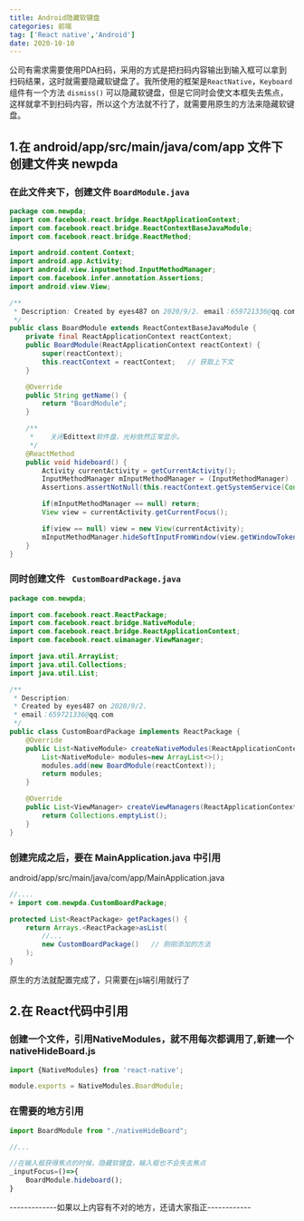 ```yaml
---
title: Android隐藏软键盘
categories: 前端
tag: ['React native','Android']
date: 2020-10-10
---
```


公司有需求需要使用PDA扫码，采用的方式是把扫码内容输出到输入框可以拿到扫码结果，这时就需要隐藏软键盘了。我所使用的框架是`ReactNative`，`Keyboard` 组件有一个方法 `dismiss()` 可以隐藏软键盘，但是它同时会使文本框失去焦点，这样就拿不到扫码内容，所以这个方法就不行了，就需要用原生的方法来隐藏软键盘。

## 1.在 android/app/src/main/java/com/app 文件下创建文件夹 newpda

### 在此文件夹下，创建文件  `BoardModule.java`

```java
package com.newpda;
import com.facebook.react.bridge.ReactApplicationContext;
import com.facebook.react.bridge.ReactContextBaseJavaModule;
import com.facebook.react.bridge.ReactMethod;

import android.content.Context;
import android.app.Activity;
import android.view.inputmethod.InputMethodManager;
import com.facebook.infer.annotation.Assertions;
import android.view.View;

/**
 * Description: Created by eyes487 on 2020/9/2. email：659721336@qq.com
 */
public class BoardModule extends ReactContextBaseJavaModule {
    private final ReactApplicationContext reactContext;  
    public BoardModule(ReactApplicationContext reactContext) {
        super(reactContext);
        this.reactContext = reactContext;   // 获取上下文
    }

    @Override
    public String getName() {
        return "BoardModule";
    }

    /**
     *    关闭Edittext软件盘，光标依然正常显示。 
     */
    @ReactMethod
    public void hideboard() {
        Activity currentActivity = getCurrentActivity();
        InputMethodManager mInputMethodManager = (InputMethodManager)
        Assertions.assertNotNull(this.reactContext.getSystemService(Context.INPUT_METHOD_SERVICE));

        if(mInputMethodManager == null) return;
        View view = currentActivity.getCurrentFocus();

        if(view == null) view = new View(currentActivity);
        mInputMethodManager.hideSoftInputFromWindow(view.getWindowToken(), 0);
    }
}
```

### 同时创建文件 ` CustomBoardPackage.java`

```java
package com.newpda;

import com.facebook.react.ReactPackage;
import com.facebook.react.bridge.NativeModule;
import com.facebook.react.bridge.ReactApplicationContext;
import com.facebook.react.uimanager.ViewManager;

import java.util.ArrayList;
import java.util.Collections;
import java.util.List;

/**
 * Description:
 * Created by eyes487 on 2020/9/2.
 * email：659721336@qq.com
 */
public class CustomBoardPackage implements ReactPackage {
    @Override
    public List<NativeModule> createNativeModules(ReactApplicationContext reactContext) {
        List<NativeModule> modules=new ArrayList<>();
        modules.add(new BoardModule(reactContext));
        return modules;
    }

    @Override
    public List<ViewManager> createViewManagers(ReactApplicationContext reactContext) {
        return Collections.emptyList();
    }
}
```

### 创建完成之后，要在 MainApplication.java 中引用

android/app/src/main/java/com/app/MainApplication.java

```java
//....
+ import com.newpda.CustomBoardPackage;

protected List<ReactPackage> getPackages() {
    return Arrays.<ReactPackage>asList(
        //...
        new CustomBoardPackage()   // 刚刚添加的方法
    );
}
```

原生的方法就配置完成了，只需要在js端引用就行了

## 2.在 React代码中引用

### 创建一个文件，引用NativeModules，就不用每次都调用了,新建一个nativeHideBoard.js
```js
import {NativeModules} from 'react-native';

module.exports = NativeModules.BoardModule;
```

### 在需要的地方引用
```js
import BoardModule from "./nativeHideBoard";

//...

//在输入框获得焦点的时候，隐藏软键盘，输入框也不会失去焦点
_inputFocus=()=>{
    BoardModule.hideboard();
}
```

-------------如果以上内容有不对的地方，还请大家指正------------